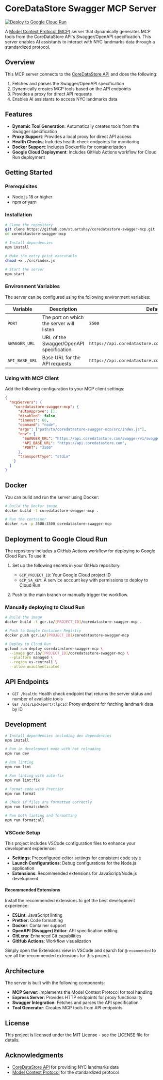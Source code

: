 # CoreDataStore Swagger MCP Server

[![Deploy to Google Cloud Run](https://github.com/stuartshay/coredatastore-swagger-mcp/actions/workflows/deploy.yml/badge.svg)](https://github.com/stuartshay/coredatastore-swagger-mcp/actions/workflows/deploy.yml)


A [Model Context Protocol (MCP)](https://modelcontextprotocol.ai/) server that dynamically generates MCP tools from the CoreDataStore API's Swagger/OpenAPI specification. This server enables AI assistants to interact with NYC landmarks data through a standardized protocol.

## Overview

This MCP server connects to the [CoreDataStore API](https://api.coredatastore.com/) and does the following:

1. Fetches and parses the Swagger/OpenAPI specification
2. Dynamically creates MCP tools based on the API endpoints
3. Provides a proxy for direct API requests
4. Enables AI assistants to access NYC landmarks data

## Features

- **Dynamic Tool Generation**: Automatically creates tools from the Swagger specification
- **Proxy Support**: Provides a local proxy for direct API access
- **Health Checks**: Includes health check endpoints for monitoring
- **Docker Support**: Includes Dockerfile for containerization
- **Google Cloud Deployment**: Includes GitHub Actions workflow for Cloud Run deployment

## Getting Started

### Prerequisites

- Node.js 18 or higher
- npm or yarn

### Installation

```bash
# Clone the repository
git clone https://github.com/stuartshay/coredatastore-swagger-mcp.git
cd coredatastore-swagger-mcp

# Install dependencies
npm install

# Make the entry point executable
chmod +x ./src/index.js

# Start the server
npm start
```

### Environment Variables

The server can be configured using the following environment variables:

| Variable | Description | Default |
|----------|-------------|---------|
| `PORT` | The port on which the server will listen | `3500` |
| `SWAGGER_URL` | URL of the Swagger/OpenAPI specification | `https://api.coredatastore.com/swagger/v1/swagger.json` |
| `API_BASE_URL` | Base URL for the API requests | `https://api.coredatastore.com` |

### Using with MCP Client

Add the following configuration to your MCP client settings:

```json
{
  "mcpServers": {
    "coredatastore-swagger-mcp": {
      "autoApprove": [],
      "disabled": false,
      "timeout": 60,
      "command": "node",
      "args": ["path/to/coredatastore-swagger-mcp/src/index.js"],
      "env": {
        "SWAGGER_URL": "https://api.coredatastore.com/swagger/v1/swagger.json",
        "API_BASE_URL": "https://api.coredatastore.com",
        "PORT": "3500"
      },
      "transportType": "stdio"
    }
  }
}
```

## Docker

You can build and run the server using Docker:

```bash
# Build the Docker image
docker build -t coredatastore-swagger-mcp .

# Run the container
docker run -p 3500:3500 coredatastore-swagger-mcp
```

## Deployment to Google Cloud Run

The repository includes a GitHub Actions workflow for deploying to Google Cloud Run. To use it:

1. Set up the following secrets in your GitHub repository:
   - `GCP_PROJECT_ID`: Your Google Cloud project ID
   - `GCP_SA_KEY`: A service account key with permissions to deploy to Cloud Run

2. Push to the main branch or manually trigger the workflow.

### Manually deploying to Cloud Run

```bash
# Build the image
docker build -t gcr.io/[PROJECT_ID]/coredatastore-swagger-mcp .

# Push to Google Container Registry
docker push gcr.io/[PROJECT_ID]/coredatastore-swagger-mcp

# Deploy to Cloud Run
gcloud run deploy coredatastore-swagger-mcp \
  --image gcr.io/[PROJECT_ID]/coredatastore-swagger-mcp \
  --platform managed \
  --region us-central1 \
  --allow-unauthenticated
```

## API Endpoints

- `GET /health`: Health check endpoint that returns the server status and number of available tools
- `GET /api/LpcReport/:lpcId`: Proxy endpoint for fetching landmark data by ID

## Development

```bash
# Install dependencies including dev dependencies
npm install

# Run in development mode with hot reloading
npm run dev

# Run linting
npm run lint

# Run linting with auto-fix
npm run lint:fix

# Format code with Prettier
npm run format

# Check if files are formatted correctly
npm run format:check

# Run both linting and formatting
npm run format:all
```

### VSCode Setup

This project includes VSCode configuration files to enhance your development experience:

- **Settings**: Preconfigured editor settings for consistent code style
- **Launch Configurations**: Debug configurations for the Node.js application
- **Extensions**: Recommended extensions for JavaScript/Node.js development

#### Recommended Extensions

Install the recommended extensions to get the best development experience:

- **ESLint**: JavaScript linting
- **Prettier**: Code formatting
- **Docker**: Container support
- **OpenAPI (Swagger) Editor**: API specification editing
- **GitLens**: Enhanced Git capabilities
- **GitHub Actions**: Workflow visualization

Simply open the Extensions view in VSCode and search for `@recommended` to see all the recommended extensions for this project.

## Architecture

The server is built with the following components:

- **MCP Server**: Implements the Model Context Protocol for tool handling
- **Express Server**: Provides HTTP endpoints for proxy functionality
- **Swagger Integration**: Fetches and parses the API specification
- **Tool Generator**: Creates MCP tools from API endpoints

## License

This project is licensed under the MIT License - see the LICENSE file for details.

## Acknowledgments

- [CoreDataStore API](https://api.coredatastore.com/) for providing NYC landmarks data
- [Model Context Protocol](https://modelcontextprotocol.ai/) for the standardized protocol

